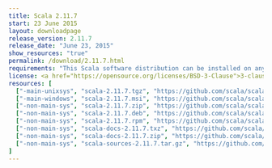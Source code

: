 ```yaml
---
title: Scala 2.11.7
start: 23 June 2015
layout: downloadpage
release_version: 2.11.7
release_date: "June 23, 2015"
show_resources: "true"
permalink: /download/2.11.7.html
requirements: "This Scala software distribution can be installed on any Unix-like or Windows system. It requires the Java runtime version 1.6 or later, which can be downloaded <a href='https://www.java.com/'>here</a>."
license: <a href="https://opensource.org/licenses/BSD-3-Clause">3-clause BSD license</a>
resources: [
  ["-main-unixsys", "scala-2.11.7.tgz", "https://github.com/scala/scala/releases/download/v2.11.7/scala-2.11.7.tgz", "Mac OS X, Unix, Cygwin", "27.14M"],
  ["-main-windows", "scala-2.11.7.msi", "https://github.com/scala/scala/releases/download/v2.11.7/scala-2.11.7.msi", "Windows (msi installer)", "110.71M"],
  ["-non-main-sys", "scala-2.11.7.zip", "https://github.com/scala/scala/releases/download/v2.11.7/scala-2.11.7.zip", "Windows", "27.19M"],
  ["-non-main-sys", "scala-2.11.7.deb", "https://github.com/scala/scala/releases/download/v2.11.7/scala-2.11.7.deb", "Debian", "76.66M"],
  ["-non-main-sys", "scala-2.11.7.rpm", "https://github.com/scala/scala/releases/download/v2.11.7/scala-2.11.7.rpm", "RPM package", "109.54M"],
  ["-non-main-sys", "scala-docs-2.11.7.txz", "https://github.com/scala/scala/releases/download/v2.11.7/scala-docs-2.11.7.txz", "API docs", "47.05M"],
  ["-non-main-sys", "scala-docs-2.11.7.zip", "https://github.com/scala/scala/releases/download/v2.11.7/scala-docs-2.11.7.zip", "API docs", "85.73M"],
  ["-non-main-sys", "scala-sources-2.11.7.tar.gz", "https://github.com/scala/scala/archive/v2.11.7.tar.gz", "Sources", ""]
]
---
```

